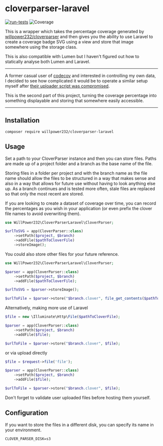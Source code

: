 # cloverparser-laravel

[![run-tests](https://github.com/willpower232/cloverparser-laravel/actions/workflows/run-tests.yml/badge.svg)](https://github.com/willpower232/cloverparser-laravel/actions/workflows/run-tests.yml)
![Coverage](https://laravel-coverage.s3.eu-west-2.amazonaws.com/willpower232/cloverparser-laravel/main.svg)

This is a wrapper which takes the percentage coverage generated by [willpower232/cloverparser](https://github.com/willpower232/cloverparser) and then gives you the ability to use Laravel to create a coverage badge SVG using a view and store that image somewhere using the storage class.

This is also compatible with Lumen but I haven't figured out how to statically analyse both Lumen and Laravel.

---

A former casual user of [codecov](https://codecov.io) and interested in controlling my own data, I decided to see how complicated it would be to operate a similar setup myself after [their uploader script was compromised](https://www.theregister.com/2021/04/19/codecov_warns_of_stolen_credentials/).

This is the second part of this project, turning the coverage percentage into something displayable and storing that somewhere easily accessible.

---

## Installation

```
composer require willpower232/cloverparser-laravel
```

## Usage

Set a path to your CloverParser instance and then you can store files. Paths are made up of a project folder and a branch as the base name of the file.

Storing files in a folder per project and with the branch name as the file name should allow the files to be structured in a way that makes sense and also in a way that allows for future use without having to look anything else up. As a branch continues and is tested more often, stale files are replaced so that only the most recent are stored.

If you are looking to create a dataset of coverage over time, you can record the percentages as you wish in your application (or even prefix the clover file names to avoid overwriting them).

```php
use WillPower232\CloverParserLaravel\CloverParser;

$urlToSVG = app(CloverParser::class)
	->setPath($project, $branch)
	->addFile($pathToCloverFile)
	->storeImage();
```

You could also store other files for your future reference.

```php
use WillPower232\CloverParserLaravel\CloverParser;

$parser = app(CloverParser::class)
	->setPath($project, $branch)
	->addFile($pathToCloverFile);

$urlToSVG = $parser->storeImage();

$urlToFile = $parser->store("$branch.clover", file_get_contents($pathToCloverFile));
```

Alternatively, making more use of Laravel

```php
$file = new \Illuminate\Http\File($pathToCloverFile);

$parser = app(CloverParser::class)
	->setPath($project, $branch)
	->addFile($file);

$urlToFile = $parser->store("$branch.clover", $file);
```

or via upload directly

```php
$file = $request->file('file');

$parser = app(CloverParser::class)
	->setPath($project, $branch)
	->addFile($file);

$urlToFile = $parser->store("$branch.clover", $file);
```

Don't forget to validate user uploaded files before hosting them yourself.

## Configuration

If you want to store the files in a different disk, you can specify its name in your environment.

```env
CLOVER_PARSER_DISK=s3
```

